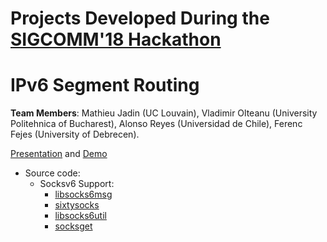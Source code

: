 # Projects Developed During the [SIGCOMM'18 Hackathon](https://conferences.sigcomm.org/sigcomm/2018/hackathon.html)

# IPv6 Segment Routing

**Team Members**:
Mathieu Jadin (UC Louvain), Vladimir Olteanu (University Politehnica of Bucharest), Alonso Reyes (Universidad de Chile), Ferenc Fejes (University of Debrecen).

[Presentation](https://docs.google.com/presentation/d/1T00nLg7H7R5nX489IGLG3lEmP_P-I4o2fgh5tR_7ZPA/edit?usp=sharing) and [Demo](https://www.youtube.com/watch?v=e03SLEb-B3k&feature=youtu.be)

* Source code: 
    * Socksv6 Support:
        * [libsocks6msg](https://github.com/45G/libsocks6msg/tree/ipv6sr)
        * [sixtysocks](https://github.com/45G/sixtysocks/tree/ipv6sr)
        * [libsocks6util](https://github.com/45G/libsocks6util/tree/ipv6sr)
        * [socksget](https://github.com/45G/socksget/tree/ipv6sr)


